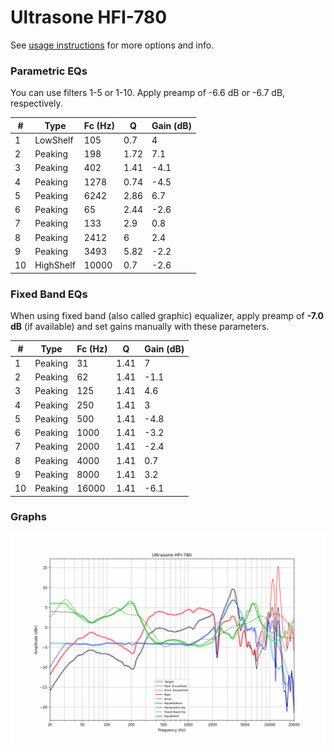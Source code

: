 # Ultrasone HFI-780
See [usage instructions](https://github.com/jaakkopasanen/AutoEq#usage) for more options and info.

### Parametric EQs
You can use filters 1-5 or 1-10. Apply preamp of -6.6 dB or -6.7 dB, respectively.

|   # | Type      |   Fc (Hz) |    Q |   Gain (dB) |
|-----|-----------|-----------|------|-------------|
|   1 | LowShelf  |       105 | 0.7  |         4   |
|   2 | Peaking   |       198 | 1.72 |         7.1 |
|   3 | Peaking   |       402 | 1.41 |        -4.1 |
|   4 | Peaking   |      1278 | 0.74 |        -4.5 |
|   5 | Peaking   |      6242 | 2.86 |         6.7 |
|   6 | Peaking   |        65 | 2.44 |        -2.6 |
|   7 | Peaking   |       133 | 2.9  |         0.8 |
|   8 | Peaking   |      2412 | 6    |         2.4 |
|   9 | Peaking   |      3493 | 5.82 |        -2.2 |
|  10 | HighShelf |     10000 | 0.7  |        -2.6 |

### Fixed Band EQs
When using fixed band (also called graphic) equalizer, apply preamp of **-7.0 dB** (if available) and set gains manually with these parameters.

|   # | Type    |   Fc (Hz) |    Q |   Gain (dB) |
|-----|---------|-----------|------|-------------|
|   1 | Peaking |        31 | 1.41 |         7   |
|   2 | Peaking |        62 | 1.41 |        -1.1 |
|   3 | Peaking |       125 | 1.41 |         4.6 |
|   4 | Peaking |       250 | 1.41 |         3   |
|   5 | Peaking |       500 | 1.41 |        -4.8 |
|   6 | Peaking |      1000 | 1.41 |        -3.2 |
|   7 | Peaking |      2000 | 1.41 |        -2.4 |
|   8 | Peaking |      4000 | 1.41 |         0.7 |
|   9 | Peaking |      8000 | 1.41 |         3.2 |
|  10 | Peaking |     16000 | 1.41 |        -6.1 |

### Graphs
![](./Ultrasone%20HFI-780.png)
